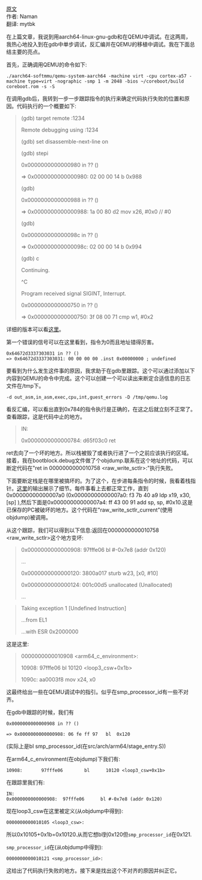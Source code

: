 <meta http-equiv='Content-Type' content='text/html; charset=utf-8' />

[原文](http://blogs.coreboot.org/blog/2015/08/25/gsoc-coreboot-for-arm64-qemu-week-9-10/)  
作者: Naman  
翻译: mytbk  

在上篇文章，我说到用aarch64-linux-gnu-gdb和在QEMU中调试。在这两周，我热心地投入到在gdb中单步调试，反汇编并在QEMU的移植中调试。我在下面总结主要的亮点。

首先，正确调用QEMU的命令如下:
```
./aarch64-softmmu/qemu-system-aarch64 -machine virt -cpu cortex-a57 -machine type=virt -nographic -smp 1 -m 2048 -bios ~/coreboot/build coreboot.rom -s -S
```

在调用gdb后，我转到一步一步跟踪指令的执行来确定代码执行失败的位置和原因。代码执行的一个概要如下:

> (gdb) target remote :1234
> 
> Remote debugging using :1234
> 
> (gdb) set disassemble-next-line on
> 
> (gdb) stepi
> 
> 0x0000000000000980 in ?? ()
> 
> => 0x0000000000000980: 02 00 00 14 b 0x988
> 
> (gdb)
> 
> 0x0000000000000988 in ?? ()
> 
> => 0x0000000000000988: 1a 00 80 d2 mov x26, #0x0                    // #0
> 
> (gdb)
> 
> 0x000000000000098c in ?? ()
> 
> => 0x000000000000098c: 02 00 00 14 b 0x994
> 
> (gdb) c
> 
> Continuing.
> 
> ^C
> 
> Program received signal SIGINT, Interrupt.
> 
> 0x0000000000000750 in ?? ()
> 
> => 0x0000000000000750: 3f 08 00 71 cmp w1, #0x2

详细的版本可以看[这里](http://pastebin.com/EPM6RkYA)。

第一个错误的信号可以在这里看到，指令为0而且地址错得厉害。
```
0x64672d3337303031 in ?? ()
=> 0x64672d3337303031: 00 00 00 00 .inst 0x00000000 ; undefined
```

要看到为什么发生这件事的原因，我求助于在gdb里跟踪。这个可以通过添加以下内容到QEMU的命令中完成。这个可以创建一个可以读出来断定合适信息的日志文件在/tmp下。
```
-d out_asm,in_asm,exec,cpu,int,guest_errors -D /tmp/qemu.log
```

看反汇编，可以看出直到0x784的指令执行是正确的，在这之后就立刻不正常了。查看跟踪，这是代码中止的地方。

> IN:
> 
> 0x0000000000000784:  d65f03c0      ret

ret去向了一个坏的地方。所以栈被毁了或者执行进了一个之前应该执行的区域。接着，我在bootblock.debug文件做了个objdump.联系在这个地址的代码，可以断定代码在"ret in 0000000000010758 <raw\_write\_sctlr>:"执行失败。

下面要断定栈是在哪里被搞坏的。为了这个，在步进每条指令的时候，我看着栈指针。[这里](http://pastebin.com/5mXGmfZx)的输出展示了细节。每件事看上去都正常工作，直到0x00000000000007a0 (0x00000000000007a0: f3 7b 40 a9 ldp x19, x30, [sp] ),然后下面是0x00000000000007a4: ff 43 00 91 add sp, sp, #0x10.这是已保存的PC被破坏的地方。这个代码在"raw\_write\_sctlr\_current"(使用objdump)被调用。

从这个跟踪，我们可以得到以下信息:返回在0000000000010758 <raw\_write\_sctlr>这个地方变坏:

> 0x0000000000000908:  97fffe06      bl #-0x7e8 (addr 0x120)
> 
> …
> 
> 0x0000000000000120:  3800a017      sturb w23, [x0, #10]
> 
> 0x0000000000000124:  001c00d5      unallocated (Unallocated)
> 
> …

> Taking exception 1 [Undefined Instruction]
> 
> …from EL1
> 
> …with ESR 0x2000000

这是这里:

> 0000000000010908 <arm64_c_environment>:
> 
> 10908: 97fffe06  bl 10120 <loop3_csw+0x1b>
> 
> 1090c: aa0003f8  mov x24, x0

这最终给出一些在QEMU调试中的指引。似乎在smp\_processor\_id有一些不对齐。

在gdb中跟踪的时候，我们有
```
0x0000000000000908 in ?? ()

=> 0x0000000000000908: 06 fe ff 97   bl  0x120
```

(实际上是bl smp\_processor\_id(在src/arch/arm64/stage_entry.S))

在arm64\_c\_environment(在objdump)下我们有:
```
10908:       97fffe06        bl      10120 <loop3_csw+0x1b>
```

在跟踪里我们有:
```
IN:
0x0000000000000908:  97fffe06      bl #-0x7e8 (addr 0x120)
```

现在loop3\_csw在这里被定义(从objdump中得到):
```
0000000000010105 <loop3_csw>:
```

所以0x10105+0x1b=0x10120.从而它想bl到0x120但`smp_processor_id`在0x121.

`smp_processor_id`在(从objdump中得到):
```
0000000000010121 <smp_processor_id>:
```

这给出了代码执行失败的地方。接下来是找出这个不对齐的原因并纠正它。
